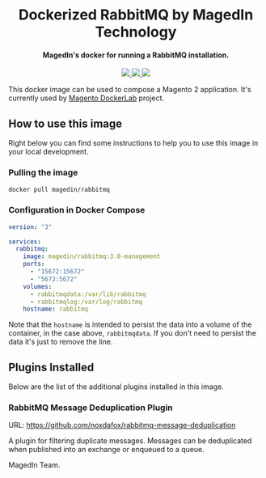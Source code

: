 <h1 align="center">Dockerized RabbitMQ by MagedIn Technology</h1>

<div align="center">
  <h4>MagedIn's docker for running a RabbitMQ installation.</h4>
  <a href="https://nginx.org" target="_blank">
    <img src="https://img.shields.io/badge/rabbitmq-3.8-orange?style=for-the-badge&logo=rabbitmq"/>
  </a>
  <a href="https://hub.docker.com/r/magedin/rabbitmq" target="_blank">
    <img src="https://img.shields.io/docker/pulls/magedin/rabbitmq?color=orange&style=for-the-badge"/>
  </a>
  <a href="https://hub.docker.com/r/magedin/rabbitmq" target="_blank">
    <img src="https://img.shields.io/docker/cloud/build/magedin/rabbitmq?color=orange&style=for-the-badge"/>
  </a>
</div>

This docker image can be used to compose a Magento 2 application. It's currently used by [Magento DockerLab](https://github.com/magedin/magento-dockerlab) project.

## How to use this image

Right below you can find some instructions to help you to use this image in your local development.

### Pulling the image

```bash
docker pull magedin/rabbitmq
```

### Configuration in Docker Compose

```yaml
version: "3"

services:
  rabbitmq:
    image: magedin/rabbitmq:3.8-management
    ports:
      - "15672:15672"
      - "5672:5672"
    volumes:
      - rabbitmqdata:/var/lib/rabbitmq
      - rabbitmqlog:/var/log/rabbitmq
    hostname: rabbitmq
```

Note that the `hostname` is intended to persist the data into a volume of the container, in the case above, `rabbitmqdata`. If you don't need to persist the data it's just to remove the line.

## Plugins Installed

Below are the list of the additional plugins installed in this image.

### RabbitMQ Message Deduplication Plugin
URL: https://github.com/noxdafox/rabbitmq-message-deduplication

A plugin for filtering duplicate messages. Messages can be deduplicated when published into an exchange or enqueued to a queue.


MagedIn Team.
